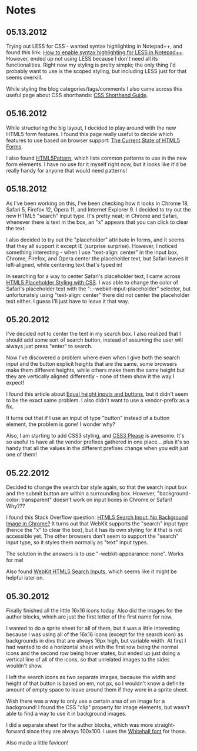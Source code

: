 Notes
=====

05.13.2012
----------

Trying out LESS for CSS - wanted syntax highlighting in Notepad++, and found
this link: [How to enable syntax highlighting for LESS in 
Notepad++](http://thingsilearned2day.wordpress.com/2011/07/07/how-to-enable-syntax-highlighting-for-less-in-notepad/
"How to enable syntax highlighting for LESS in Notepad++"). However, ended up not
using LESS because I don't need all its functionalities.  Right now my styling 
is pretty simple; the only thing I'd probably want to use is the scoped styling,
but including LESS just for that seems overkill.

While styling the blog categories/tags/comments I also came across this
useful page about CSS shorthands: [CSS Shorthand 
Guide](http://www.dustindiaz.com/css-shorthand/ "CSS Shorthand Guide").

05.16.2012
----------

While structuring the big layout, I decided to play around with the new HTML5
form features.  I found this page really useful to decide which features to use
based on browser support: [The Current State of HTML5 
Forms](http://wufoo.com/html5/ "The Current State of HTML5 Forms").

I also found [HTML5Pattern](http://html5pattern.com/ "HTML5Pattern"), which 
lists common patterns to use in the new form elements.  I have no use for it 
myself right now, but it looks like it'd be really handy for anyone that would 
need patterns!

05.18.2012
----------

As I've been working on this, I've been checking how it looks in Chrome 18,
Safari 5, Firefox 12, Opera 11, and Internet Explorer 9.  I decided to try out
the new HTML5 "search" input type.  It's pretty neat; in Chrome and Safari,
whenever there is text in the box, an "x" appears that you can click to clear
the text.

I also decided to try out the "placeholder" attribute in forms, and it seems 
that they all support it except IE (surprise surprise).  However, I noticed 
something interesting - when I use "text-align: center" in the input box, 
Chrome, Firefox, and Opera center the placeholder text, but Safari leaves it 
left-aligned, while centering text that's typed in!

In searching for a way to center Safari's placeholder text, I came across [HTML5
Placeholder Styling with CSS](http://davidwalsh.name/html5-placeholder-css 
"HTML5 Placeholder Styling with CSS").  I was able to change the color of 
Safari's placeholder text with the "::-webkit-input-placeholder" selector, but 
unfortunately using "text-align: center" there did not center the placeholder 
text either.  I guess I'll just have to leave it that way.

05.20.2012
----------

I've decided not to center the text in my search box.  I also realized that I
should add some sort of search button, instead of assuming the user will always
just press "enter" to search.

Now I've discovered a problem where even when I give both the search input and
the button explicit heights that are the same, some browsers make them different
heights, while others make them the same height but they are vertically
aligned differently - none of them show it the way I expect!

I found this article about [Equal height inputs and 
buttons](http://christophzillgens.com/en/articles/equal-height-input-and-button-elements-in-firefox-and-safari
"Equal height inputs and buttons"), but it didn't seem to be the exact same
problem.  I also didn't want to use a vendor-prefix as a fix.

It turns out that if I use an input of type "button" instead of a button 
element, the problem is gone!  I wonder why?

Also, I am starting to add CSS3 styling, and [CSS3 Please](http://css3please.com/
"CSS3 Please") is awesome.  It's so useful to have all the vendor prefixes
gathered in one place... plus it's so handy that all the values in the different
prefixes change when you edit just one of them!

05.22.2012
----------

Decided to change the search bar style again, so that the search input box and
the submit button are within a surrounding box.  However, "background-color: 
transparent" doesn't work on input boxes in Chrome or Safari!  Why???

I found this Stack Overflow question: [HTML5 Search Input: No Background Image
in Chrome?](http://stackoverflow.com/questions/2992215/html5-search-input-no-background-image-in-chrome
"HTML5 Search Input: No Background Image in Chrome?") It turns out that WebKit
supports the "search" input type (hence the "x" to clear the box), but it has
its own styling for it that is not accessible yet.  The other browsers don't
seem to support the "search" input type, so it styles them normally as "text"
input types.

The solution in the answers is to use "-webkit-appearance: none".  Works for me!

Also found [WebKit HTML5 Search 
Inputs](http://css-tricks.com/webkit-html5-search-inputs/ "WebKit HTML5 Search
Inputs"), which seems like it might be helpful later on.

05.30.2012
----------

Finally finished all the little 16x16 icons today.  Also did the images for
the author blocks, which are just the first letter of the first name for now.

I wanted to do a sprite sheet for all of them, but it was a little interesting
because I was using all of the 16x16 icons (except for the search icon) as
backgrounds in divs that are always 16px high, but variable width.  At first I
had wanted to do a horizontal sheet with the first row being the normal icons
and the second row being hover states, but ended up just doing a vertical line
of all of the icons, so that unrelated images to the sides wouldn't show.

I left the search icons as two separate images, because the width and height
of that button is based on em, not px, so I wouldn't know a definite amount of
empty space to leave around them if they were in a sprite sheet.

Wish there was a way to only use a certain area of an image for a background!
I found the CSS "clip" property for image elements, but wasn't able to find a
way to use it in background images.

I did a separate sheet for the author blocks, which was more straight-forward
since they are always 100x100.  I uses the [Whitehall 
font](http://www.fontsquirrel.com/fonts/whitehall "Whitehall font") for those.

Also made a little favicon!